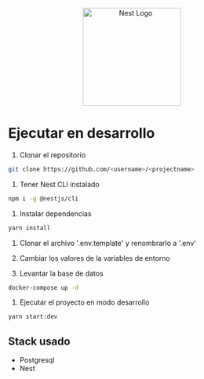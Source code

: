 <p align="center">
  <a href="http://nestjs.com/" target="blank"><img src="https://nestjs.com/img/logo-small.svg" width="200" alt="Nest Logo" /></a>
</p>

# Ejecutar en desarrollo

1. Clonar el repositorio

```sh
git clone https://github.com/<username>/<projectname>
```

1. Tener Nest CLI instalado

```sh
npm i -g @nestjs/cli
```

1. Instalar dependencias

```sh
yarn install
```

1. Clonar el archivo '.env.template' y renombrarlo a '.env'
1. Cambiar los valores de la variables de entorno

1. Levantar la base de datos

```sh
docker-compose up -d
```

1. Ejecutar el proyecto en modo desarrollo

```sh
yarn start:dev
```

## Stack usado

* Postgresql
* Nest
